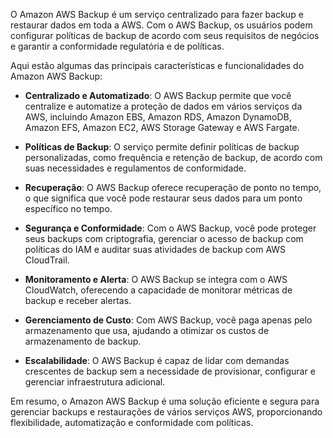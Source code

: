 O Amazon AWS Backup é um serviço centralizado para fazer backup e restaurar dados em toda a AWS. Com o AWS Backup, os usuários podem configurar políticas de backup de acordo com seus requisitos de negócios e garantir a conformidade regulatória e de políticas.

Aqui estão algumas das principais características e funcionalidades do Amazon AWS Backup:



- **Centralizado e Automatizado**: O AWS Backup permite que você centralize e automatize a proteção de dados em vários serviços da AWS, incluindo Amazon EBS, Amazon RDS, Amazon DynamoDB, Amazon EFS, Amazon EC2, AWS Storage Gateway e AWS Fargate.

- **Políticas de Backup**: O serviço permite definir políticas de backup personalizadas, como frequência e retenção de backup, de acordo com suas necessidades e regulamentos de conformidade.

- **Recuperação**: O AWS Backup oferece recuperação de ponto no tempo, o que significa que você pode restaurar seus dados para um ponto específico no tempo.

- **Segurança e Conformidade**: Com o AWS Backup, você pode proteger seus backups com criptografia, gerenciar o acesso de backup com políticas do IAM e auditar suas atividades de backup com AWS CloudTrail.

- **Monitoramento e Alerta**: O AWS Backup se integra com o AWS CloudWatch, oferecendo a capacidade de monitorar métricas de backup e receber alertas.

- **Gerenciamento de Custo**: Com AWS Backup, você paga apenas pelo armazenamento que usa, ajudando a otimizar os custos de armazenamento de backup.

- **Escalabilidade**: O AWS Backup é capaz de lidar com demandas crescentes de backup sem a necessidade de provisionar, configurar e gerenciar infraestrutura adicional.

Em resumo, o Amazon AWS Backup é uma solução eficiente e segura para gerenciar backups e restaurações de vários serviços AWS, proporcionando flexibilidade, automatização e conformidade com políticas.